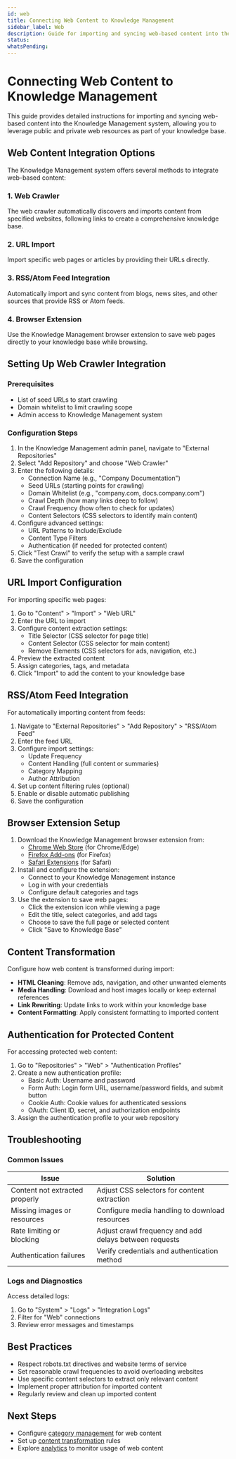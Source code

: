 ```yaml
---
id: web
title: Connecting Web Content to Knowledge Management
sidebar_label: Web
description: Guide for importing and syncing web-based content into the Knowledge Management system
status: 
whatsPending: 
---
```


# Connecting Web Content to Knowledge Management

This guide provides detailed instructions for importing and syncing web-based content into the Knowledge Management system, allowing you to leverage public and private web resources as part of your knowledge base.

## Web Content Integration Options

The Knowledge Management system offers several methods to integrate web-based content:

### 1. Web Crawler

The web crawler automatically discovers and imports content from specified websites, following links to create a comprehensive knowledge base.

### 2. URL Import

Import specific web pages or articles by providing their URLs directly.

### 3. RSS/Atom Feed Integration

Automatically import and sync content from blogs, news sites, and other sources that provide RSS or Atom feeds.

### 4. Browser Extension

Use the Knowledge Management browser extension to save web pages directly to your knowledge base while browsing.

## Setting Up Web Crawler Integration

### Prerequisites

- List of seed URLs to start crawling
- Domain whitelist to limit crawling scope
- Admin access to Knowledge Management system

### Configuration Steps

1. In the Knowledge Management admin panel, navigate to "External Repositories"
2. Select "Add Repository" and choose "Web Crawler"
3. Enter the following details:
   - Connection Name (e.g., "Company Documentation")
   - Seed URLs (starting points for crawling)
   - Domain Whitelist (e.g., "company.com, docs.company.com")
   - Crawl Depth (how many links deep to follow)
   - Crawl Frequency (how often to check for updates)
   - Content Selectors (CSS selectors to identify main content)
4. Configure advanced settings:
   - URL Patterns to Include/Exclude
   - Content Type Filters
   - Authentication (if needed for protected content)
5. Click "Test Crawl" to verify the setup with a sample crawl
6. Save the configuration

## URL Import Configuration

For importing specific web pages:

1. Go to "Content" > "Import" > "Web URL"
2. Enter the URL to import
3. Configure content extraction settings:
   - Title Selector (CSS selector for page title)
   - Content Selector (CSS selector for main content)
   - Remove Elements (CSS selectors for ads, navigation, etc.)
4. Preview the extracted content
5. Assign categories, tags, and metadata
6. Click "Import" to add the content to your knowledge base

## RSS/Atom Feed Integration

For automatically importing content from feeds:

1. Navigate to "External Repositories" > "Add Repository" > "RSS/Atom Feed"
2. Enter the feed URL
3. Configure import settings:
   - Update Frequency
   - Content Handling (full content or summaries)
   - Category Mapping
   - Author Attribution
4. Set up content filtering rules (optional)
5. Enable or disable automatic publishing
6. Save the configuration

## Browser Extension Setup

1. Download the Knowledge Management browser extension from:
   - [Chrome Web Store](https://chrome.google.com/webstore) (for Chrome/Edge)
   - [Firefox Add-ons](https://addons.mozilla.org/en-US/firefox/) (for Firefox)
   - [Safari Extensions](https://apps.apple.com/us/story/id1377753262) (for Safari)
2. Install and configure the extension:
   - Connect to your Knowledge Management instance
   - Log in with your credentials
   - Configure default categories and tags
3. Use the extension to save web pages:
   - Click the extension icon while viewing a page
   - Edit the title, select categories, and add tags
   - Choose to save the full page or selected content
   - Click "Save to Knowledge Base"

## Content Transformation

Configure how web content is transformed during import:

- **HTML Cleaning**: Remove ads, navigation, and other unwanted elements
- **Media Handling**: Download and host images locally or keep external references
- **Link Rewriting**: Update links to work within your knowledge base
- **Content Formatting**: Apply consistent formatting to imported content

## Authentication for Protected Content

For accessing protected web content:

1. Go to "Repositories" > "Web" > "Authentication Profiles"
2. Create a new authentication profile:
   - Basic Auth: Username and password
   - Form Auth: Login form URL, username/password fields, and submit button
   - Cookie Auth: Cookie values for authenticated sessions
   - OAuth: Client ID, secret, and authorization endpoints
3. Assign the authentication profile to your web repository

## Troubleshooting

### Common Issues

| Issue | Solution |
|-------|----------|
| Content not extracted properly | Adjust CSS selectors for content extraction |
| Missing images or resources | Configure media handling to download resources |
| Rate limiting or blocking | Adjust crawl frequency and add delays between requests |
| Authentication failures | Verify credentials and authentication method |

### Logs and Diagnostics

Access detailed logs:
1. Go to "System" > "Logs" > "Integration Logs"
2. Filter for "Web" connections
3. Review error messages and timestamps

## Best Practices

- Respect robots.txt directives and website terms of service
- Set reasonable crawl frequencies to avoid overloading websites
- Use specific content selectors to extract only relevant content
- Implement proper attribution for imported content
- Regularly review and clean up imported content

## Next Steps

- Configure [category management](/docs/knowledge-management/category-management) for web content
- Set up [content transformation](/docs/knowledge-management/creating-articles) rules
- Explore [analytics](/docs/knowledge-management/analytics-reporting) to monitor usage of web content

